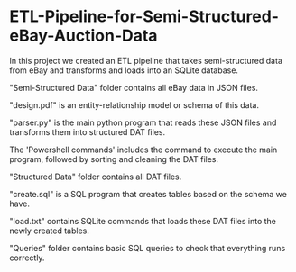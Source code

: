 # ETL-Pipeline-for-Semi-Structured-eBay-Auction-Data

In this project we created an ETL pipeline that takes semi-structured data from eBay and transforms and loads into an SQLite database. 

"Semi-Structured Data" folder contains all eBay data in JSON files.

"design.pdf" is an entity-relationship model or schema of this data.

"parser.py" is the main python program that reads these JSON files and transforms them into structured DAT files. 

The 'Powershell commands' includes the command to execute the main program, followed by sorting and cleaning the DAT files.

"Structured Data" folder contains all DAT files.

"create.sql" is a SQL program that creates tables based on the schema we have.

"load.txt" contains SQLite commands that loads these DAT files into the newly created tables.

"Queries" folder contains basic SQL queries to check that everything runs correctly.


